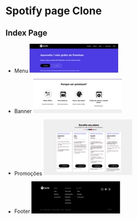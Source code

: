 # Spotify page Clone

## Index Page

* Menu 
<img src="/images/spotifyprint/menu.png" width="50%"></img>

* Banner
<img src="/images/spotifyprint/banner.png" width="50%"></img>

* Promoções
<img src="/images/spotifyprint/plano.png" width="50%"></img>

* Footer
<img src="/images/spotifyprint/footer.png" width="50%"></img>
